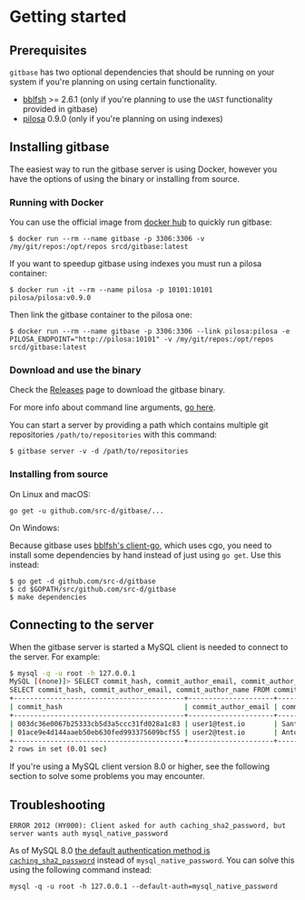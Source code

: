 # Getting started

## Prerequisites

`gitbase` has two optional dependencies that should be running on your system if you're planning on using certain functionality.

* [bblfsh](https://github.com/bblfsh/bblfshd) &gt;= 2.6.1 \(only if you're planning to use the `UAST` functionality provided in gitbase\)
* [pilosa](https://github.com/pilosa/pilosa) 0.9.0 \(only if you're planning on using indexes\)

## Installing gitbase

The easiest way to run the gitbase server is using Docker, however you have the options of using the binary or installing from source.

### Running with Docker

You can use the official image from [docker hub](https://hub.docker.com/r/srcd/gitbase/tags/) to quickly run gitbase:

```text
$ docker run --rm --name gitbase -p 3306:3306 -v /my/git/repos:/opt/repos srcd/gitbase:latest
```

If you want to speedup gitbase using indexes you must run a pilosa container:

```text
$ docker run -it --rm --name pilosa -p 10101:10101 pilosa/pilosa:v0.9.0
```

Then link the gitbase container to the pilosa one:

```text
$ docker run --rm --name gitbase -p 3306:3306 --link pilosa:pilosa -e PILOSA_ENDPOINT="http://pilosa:10101" -v /my/git/repos:/opt/repos srcd/gitbase:latest
```

### Download and use the binary

Check the [Releases](https://github.com/src-d/gitbase/releases) page to download the gitbase binary.

For more info about command line arguments, [go here](configuration.md#command-line-arguments).

You can start a server by providing a path which contains multiple git repositories `/path/to/repositories` with this command:

```text
$ gitbase server -v -d /path/to/repositories
```

### Installing from source

On Linux and macOS:

```text
go get -u github.com/src-d/gitbase/...
```

On Windows:

Because gitbase uses [bblfsh's client-go](https://github.com/bblfsh/client-go), which uses cgo, you need to install some dependencies by hand instead of just using `go get`. Use this instead:

```text
$ go get -d github.com/src-d/gitbase
$ cd $GOPATH/src/github.com/src-d/gitbase
$ make dependencies
```

## Connecting to the server

When the gitbase server is started a MySQL client is needed to connect to the server. For example:

```bash
$ mysql -q -u root -h 127.0.0.1
MySQL [(none)]> SELECT commit_hash, commit_author_email, commit_author_name FROM commits LIMIT 2;
SELECT commit_hash, commit_author_email, commit_author_name FROM commits LIMIT 2;
+------------------------------------------+---------------------+-----------------------+
| commit_hash                              | commit_author_email | commit_author_name    |
+------------------------------------------+---------------------+-----------------------+
| 003dc36e0067b25333cb5d3a5ccc31fd028a1c83 | user1@test.io       | Santiago M. Mola      |
| 01ace9e4d144aaeb50eb630fed993375609bcf55 | user2@test.io       | Antonio Navarro Perez |
+------------------------------------------+---------------------+-----------------------+
2 rows in set (0.01 sec)
```

If you're using a MySQL client version 8.0 or higher, see the following section to solve some problems you may encounter.

## Troubleshooting

```text
ERROR 2012 (HY000): Client asked for auth caching_sha2_password, but server wants auth mysql_native_password
```

As of MySQL 8.0 [the default authentication method is `caching_sha2_password`](https://dev.mysql.com/doc/refman/8.0/en/caching-sha2-pluggable-authentication.html) instead of `mysql_native_password`. You can solve this using the following command instead:

```text
mysql -q -u root -h 127.0.0.1 --default-auth=mysql_native_password
```

